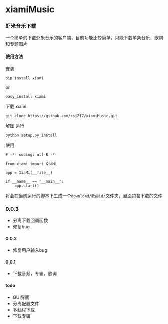 xiamiMusic
==========


### 虾米音乐下载

一个简单的下载虾米音乐的客户端，目前功能比较简单，只能下载单条音乐，歌词和专题图片

#### 使用方法

安装

    pip install xiami

or
   
    easy_install xiami

下载 xiami
 
    git clone https://github.com/rsj217/xiamiMusic.git

解压
运行

    python setup.py install

使用

    # -*- coding: utf-8 -*-

    from xiami import XiaMi

    app = XiaMi(__file__)

    if __name__ == '__main__':
        app.start()

将会在当前运行的脚本下生成一个`download/歌曲id/`文件夹，里面包含下载的文件

### 0.0.3

- 分离下载回调函数
- 修复bug

#### 0.0.2

- 修复用户输入bug

#### 0.0.1

- 下载音频，专辑，歌词


#### todo

- GUI界面
- 分离配置文件
- 多线程下载
- 下载专辑
